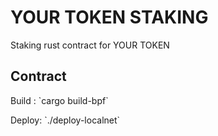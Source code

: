 <h1> YOUR TOKEN STAKING</h1>
<p>Staking rust contract for YOUR TOKEN</p>

<h2>Contract</h2>

<p>Build : `cargo build-bpf`</p>
<p>Deploy: `./deploy-localnet`</p>

